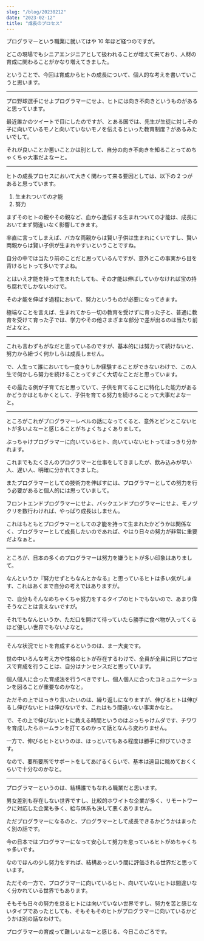 ```yaml
---
slug: "/blog/20230212"
date: "2023-02-12"
title: "成長のプロセス"
---
```


プログラマーという職業に就いてはや 10 年ほど経つのですが。

どこの現場でもシニアエンジニアとして扱われることが増えて来ており、人材の育成に関わることがかなり増えてきました。

ということで、今回は育成からヒトの成長について、個人的な考えを書いていこうと思います。

---

プロ野球選手にせよプログラマーにせよ、ヒトには向き不向きというものがあると思っています。

最近誰かのツイートで目にしたのですが、とある国では、先生が生徒に対しその子に向いているモノと向いていないモノを伝えるといった教育制度？があるみたいでして。

それが良いことか悪いことかは別として、自分の向き不向きを知ることってめちゃくちゃ大事だよなーと。

---

ヒトの成長プロセスにおいて大きく関わって来る要因としては、以下の 2 つがあると思っています。

1. 生まれついての才能
2. 努力

まずそのヒトの親やその親など、血から遺伝する生まれついての才能は、成長においてまず間違いなく影響してきます。

率直に言ってしまえば、バカな両親からは賢い子供は生まれにくいですし、賢い両親からは賢い子供が生まれやすいということですね。

自分の中では当たり前のことだと思っているんですが、意外とこの事実から目を背けるヒトって多いですよね。

とはいえ才能を持って生まれたしても、その才能は伸ばしていかなければ宝の持ち腐れでしかないわけで。

その才能を伸ばす過程において、努力というものが必要になってきます。

極端なことを言えば、生まれてから一切の教育を受けずに育った子と、普通に教育を受けて育った子では、学力やその他さまざまな部分で差が出るのは当たり前だよなと。

---

これも言わずもがなだと思っているのですが、基本的には努力って続けないと、努力から紐づく何かしらは成長しません。

で、人生って誰においても一度きりしか経験することができないわけで、この人生で何かしら努力を続けることってすごく大切なことだと思っています。

その最たる例が子育てだと思っていて、子供を育てることに特化した能力があるかどうかはともかくとして、子供を育てる努力を続けることって大事だよなーと。

---

ところがこれがプログラマーレベルの話になってくると、意外とピンとこないヒトが多いよなーと感じることがちょくちょくありまして。

ぶっちゃけプログラマーに向いているヒト、向いていないヒトってはっきり分かれます。

これまでもたくさんのプログラマーと仕事をしてきましたが、飲み込みが早い人、遅い人、明確に分かれてきました。

またプログラマーとしての技術力を伸ばすには、プログラマーとしての努力を行う必要があると個人的には思っていまして。

フロントエンドプログラマーにせよ、バックエンドプログラマーにせよ、モノヅクリを数行わければ、やっぱり成長はしません。

これはもともとプログラマーとしての才能を持って生まれたかどうかは関係なく、プログラマーとして成長したいのであれば、やはり日々の努力が非常に重要だよなぁと。

---

ところが、日本の多くのプログラマーは努力を嫌うヒトが多い印象はありまして。

なんというか『努力せずともなんとかなる』と思っているヒトは多い気がします、これはあくまで自分の考えではありますが。

で、自分もそんなめちゃくちゃ努力をするタイプのヒトでもないので、あまり偉そうなことは言えないですが。

それでもなんというか、ただ口を開けて待っていたら勝手に食べ物が入ってくるほど優しい世界でもないよなと。

---

そんな状況でヒトを育成するというのは、まー大変です。

世の中いろんな考え方や性格のヒトが存在するわけで、全員が全員に同じプロセスで育成を行うことは、自分はナンセンスだと思っています。

個人個人に合った育成法を行うべきですし、個人個人に合ったコミュニケーションを図ることが重要なのかなと。

ただその上ではっきり言いたいのは、繰り返しになりますが、伸びるヒトは伸びるし伸びないヒトは伸びないです、これはもう間違いない事実かなと。

で、その上で伸びないヒトに教える時間というのはぶっちゃけムダです、チワワを育成したらホームランを打てるのかって話となんら変わりません。

一方で、伸びるヒトというのは、ほっといてもある程度は勝手に伸びていきます。

なので、要所要所でサポートをしてあげるくらいで、基本は遠目に眺めておくくらいで十分なのかなと。

---

プログラマーというのは、結構誰でもなれる職業だと思います。

男女差別も存在しない世界ですし、比較的ホワイトな企業が多く、リモートワークに対応した企業も多く、給与体系も決して悪くありません。

ただプログラマーになるのと、プログラマーとして成長できるかどうかはまったく別の話です。

今の日本ではプログラマーになって安心して努力を怠っているヒトがめちゃくちゃ多いです。

なのでほんの少し努力をすれば、結構あっという間に評価される世界だと思っています。

ただその一方で、プログラマーに向いているヒト、向いていないヒトは間違いなく分かれている世界でもあります。

そもそも日々の努力を怠るヒトには向いていない世界ですし、努力を苦と感じないタイプであったとしても、そもそもそのヒトがプログラマーに向いているかどうかは別の話なわけで。

プログラマーの育成って難しいよなーと感じる、今日このごろです。
